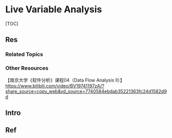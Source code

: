 # Live Variable Analysis

[TOC]



## Res
### Related Topics


### Other Resources
【南京大学《软件分析》课程04（Data Flow Analysis II）】 https://www.bilibili.com/video/BV19741197zA/?share_source=copy_web&vd_source=7740584ebdab35221363fc24d1582d9d



## Intro



## Ref
